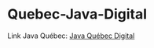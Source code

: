 # Quebec-Java-Digital
Link Java Québec:
[Java Québec Digital](https://web.dio.me/track/d4a8a79e-3f08-402c-a5dd-d7cfec1b0447)
